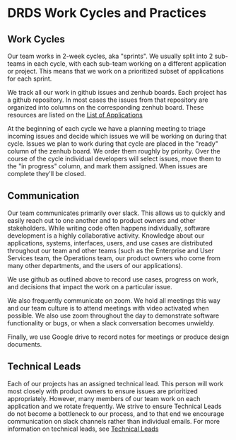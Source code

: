# DRDS Work Cycles and Practices

## Work Cycles

Our team works in 2-week cycles, aka "sprints". We usually split into 2 sub-teams in each
cycle, with each sub-team working on a different application or project. This means that we work on a prioritized subset of applications for each sprint.

We track all our work in github issues and zenhub boards. Each project has a github repository. In most cases the issues from that repository are organized into columns on the corresponding zenhub board. These resources are listed on the [List of Applications](https://github.com/pulibrary/app_team_handbook/blob/master/applications.md)

At the beginning of each cycle we have a planning meeting to triage incoming
issues and decide which issues we will be working on during that cycle. Issues
we plan to work during that cycle are placed in the "ready" column of the zenhub
board. We order them roughly by priority. Over the course of the cycle individual developers will select issues, move them to the "in progress" column, and mark them assigned. When issues are complete they'll be closed.

## Communication

Our team communicates primarily over slack. This allows us to quickly and easily
reach out to one another and to product owners and other stakeholders. While writing code often happens individually, software development is a highly collaborative activity. Knowledge about our applications, systems, interfaces, users, and use cases are distributed throughout our team and other teams (such as the Enterprise and User Services team, the Operations team, our product owners who come from many other departments, and the users of our applications).

We use github as outlined above to record use cases, progress on work, and decisions that impact the work on a particular issue.

We also frequently communicate on zoom. We hold all meetings this way and our
team culture is to attend meetings with video activated when possible. We also
use zoom throughout the day to demonstrate software functionality or bugs, or
when a slack conversation becomes unwieldy.

Finally, we use Google drive to record notes for meetings or produce design
documents.

## Technical Leads

Each of our projects has an assigned technical lead. This person will work most
closely with product owners to ensure issues are prioritized appropriately.
However, many members of our team work on each application and we rotate frequently. We strive to ensure Technical Leads do not become a bottleneck to our process,
and to that end we encourage communication on slack channels rather than individual
emails. For more information on technical leads, see [Technical Leads](https://github.com/pulibrary/app_team_handbook/blob/master/technical_leads.md)
